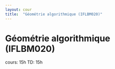```yaml
---
layout: cour
title:  "Géométrie algorithmique (IFLBM020)"
---
```


# Géométrie algorithmique (IFLBM020)
cours: 15h TD: 15h